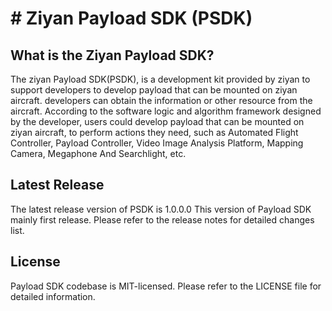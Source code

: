 # # Ziyan Payload SDK (PSDK)



## What is the Ziyan Payload SDK?

The ziyan Payload SDK(PSDK), is a development kit provided by ziyan to support developers to develop payload that can be mounted on ziyan aircraft. developers can obtain the information or other resource from the aircraft. According to the software logic and algorithm framework designed by the developer, users could develop payload that can be mounted on ziyan aircraft, to perform actions they need, such as Automated Flight Controller, Payload Controller, Video Image Analysis Platform, Mapping Camera, Megaphone And Searchlight, etc.



## Latest Release

The latest release version of PSDK is 1.0.0.0 This version of Payload SDK mainly first release. Please refer to the release notes for detailed changes list.

## License

Payload SDK codebase is MIT-licensed. Please refer to the LICENSE file for detailed information.